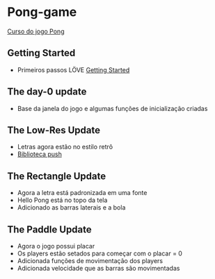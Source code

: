 # Pong-game
[Curso do jogo Pong](https://courses.edx.org/courses/course-v1:HarvardX+CS50G+Games/courseware/67588b76ec534f7da0fa917fac4350b8/72c04e2f9eb24f6494ca99b582ae67ef/)

## Getting Started
* Primeiros passos LÖVE
[Getting Started](https://github.com/vnduda/Pong-game)

## The day-0 update
* Base da janela do jogo e algumas funções de inicialização criadas

## The Low-Res Update
* Letras agora estão no estilo retrô
* [Biblioteca push](https://github.com/Ulydev/push)

## The Rectangle Update
* Agora a letra está padronizada em uma fonte
* Hello Pong está no topo da tela
* Adicionado as barras laterais e a bola

## The Paddle Update
* Agora o jogo possui placar
* Os players estão setados para começar com o placar = 0
* Adicionada funções de movimentação dos players
* Adicionada velocidade que as barras são movimentadas
